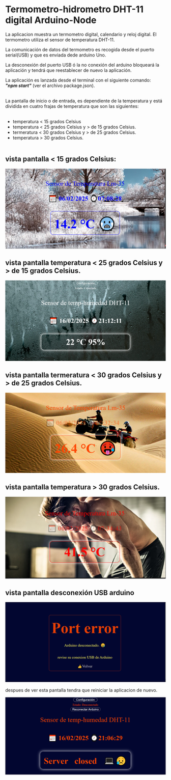 

# Termometro-hidrometro DHT-11   digital Arduino-Node

La aplicacion muestra un termometro digital,
calendario y reloj digital. El termometro utiliza el sensor de temperatura DHT-11.<br> 

La comunicación de datos del termometro es recogida desde el puerto serial(USB) y que es enviada dede arduino Uno.<br>

La desconexión del puerto USB ó la no conexión del arduino bloqueará la aplicación y tendrá que reestablecer de nuevo la aplicación.<br>

La aplicación es lanzada desde el terminal con el siguiente comando:<br>
<em><b>"npm start"</b></em> (ver el archivo package.json).<br><br>


La pantalla de inicio o de entrada, es dependiente de la temperatura y está dividida en cuatro frajas de temperatura que son las siguientes:<br><br>

- temperatura < 15 grados Celsius
- temperatura < 25 grados Celsius y > de 15 grados Celsius.
- termeratura < 30 grados Celsius y > de 25 grados Celsius.
- temperatura > 30 grados Celsius.<br><br>

## vista pantalla < 15 grados Celsius:<br>

![alt text](public/imagenes/pantalla-frio.PNG)

## vista pantalla temperatura < 25 grados Celsius y > de 15 grados Celsius.<br>

![alt text](public/imagenes/pantalla-bueno.PNG)

## vista pantalla termeratura < 30 grados Celsius y > de 25 grados Celsius.<br>

![alt text](public/imagenes/pantalla-calor.PNG)
 
## vista pantalla temperatura > 30 grados Celsius.<br>

![alt text](public/imagenes/pantalla-sudor.PNG)

## vista pantalla desconexión USB arduino<br>

![alt text](public/imagenes/pantalla-port-error.PNG)

despues de ver esta pantalla tendra que reiniciar la aplicacion de nuevo.

![alt text](public/imagenes/pantalla-error-server.PNG)